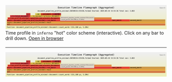 
<figure style="width: 100%; padding: 0; margin: 20px 0;">
  <object type="image/svg+xml" data="../docs/thag_profiler/assets/flamechart_hot_20250519-155436.svg" style="width: 100%; max-height: 500px; display: block;">
    <!-- Fallback for browsers that don't support SVG in object -->
    <img src="../docs/thag_profiler/assets/flamechart_hot_20250519-155436.png" alt="flamechart_hot_20250519-155436.png"/>
  </object>
  <figcaption>Time profile in <code>inferno</code> "hot" color scheme (interactive). Click on any bar to drill down. <a href="https://durbanlegend.github.io/thag_rs/assets/flamechart_hot_20250519-155436.svg">Open in browser</a></figcaption>
</figure>

---

[![Preview](../docs/thag_profiler/assets/flamechart_hot_20250519-155436.png)](https://durbanlegend.github.io/thag_rs/assets/flamechart_hot_20250519-155436.svg)
